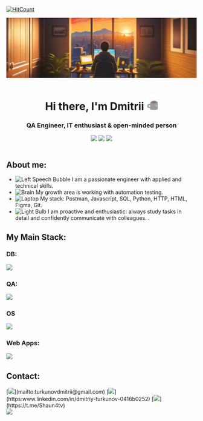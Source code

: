 [![HitCount](https://komarev.com/ghpvc/?username=rexfort9&abbreviated=true&label=Profile%20views&color=646258&style=plastic)](https://github.com/rexfort9)

<img src="index/MMM.PNG">

<h1 align="center">Hi there, I'm Dmitrii </a>
<img src="index/coffee-is-love.gif" width="30px"></h1>
<h3 align="center">QA Engineer, IT enthusiast & open-minded person</h3>

<div align='center'>

<div align="center"> 
</div>
  <img src="https://github-profile-trophy.vercel.app/?username=rexfort9&theme=onedark&no-frame=true&no-bg=false&margin-w=4" />
  <img height=165 src="https://github-readme-stats.vercel.app/api/top-langs/?username=rexfort9&layout=compact&theme=dark" />
  <img height=165 src="https://github-readme-stats.vercel.app/api?username=rexfort9&show_icons=true&theme=dark&custom_title=Stats" />
</div>
</a>
<br>

## About me:

- <img src="https://raw.githubusercontent.com/Tarikul-Islam-Anik/Animated-Fluent-Emojis/master/Emojis/Smilies/Left%20Speech%20Bubble.png" alt="Left Speech Bubble" width="25" height="25" /> I am a passionate engineer with applied and technical skills. <br />
- <img src="https://raw.githubusercontent.com/Tarikul-Islam-Anik/Animated-Fluent-Emojis/master/Emojis/Hand%20gestures/Brain.png" alt="Brain" width="25" height="25" /> My growth area is working with automation testing. <br />
- <img src="https://raw.githubusercontent.com/Tarikul-Islam-Anik/Telegram-Animated-Emojis/main/Objects/Laptop.webp" alt="Laptop" width="25" height="25" /> My stack: Postman, Javascript, SQL, Python, HTTP, HTML, Figma, Git. <br />
- <img src="https://raw.githubusercontent.com/Tarikul-Islam-Anik/Telegram-Animated-Emojis/main/Objects/Light%20Bulb.webp" alt="Light Bulb" width="25" height="25" /> I am proactive and enthusiastic: always study tasks in detail and confidently communicate with colleagues. .<br />

## My Main Stack:
### DB:
<img src="https://skillicons.dev/icons?i=postgres,mysql" />

### QA:
<img src="https://skillicons.dev/icons?i=postman,jenkins,docker" />

### OS
<img src="https://skillicons.dev/icons?i=linux,windows,ubuntu" />

### Web Apps:
<img src="https://skillicons.dev/icons?i=git,github,js,vscode,nodejs" />

## Contact:

<div align="left">
[<img src="https://img.shields.io/badge/Outlook-0078D4?style=for-the-badge&logo=microsoft-outlook&logoColor=white" />](mailto:turkunovdmitrii@gmail.com)
  </a>
[<img src="https://img.shields.io/badge/linkedin-2CA5E0?style=for-the-badge&logo=telegram&logoColor=white"/>](https:www.linkedin.com/in/dmitriy-turkunov-0416b0252)
  </a>
[<img src="https://img.shields.io/badge/Telegram-2CA5E0?style=for-the-badge&logo=telegram&logoColor=white"/>](https://t.me/Shaun4tv)
</div>

</div>
<img src="https://capsule-render.vercel.app/api?type=waving&color=0:8298a9,100:d8d4d4&section=footer&height=120" />
</div>

<!--
**rexfort9/rexfort9** is a ✨ _special_ ✨ repository because its `README.md` (this file) appears on your GitHub profile.


### About me :sunglasses:
- Прочитал лучшие книги про тестирование; :fire:
- В тестировании с 2020 года;
- Актуализировал 450+ тест-кейсов;
- Умею пилотировать самолёт; :airplane:
- Обожаю музыку, кино и Stand UP; :musical_note:
- Занимаюсь боксом с тренером;
- За 2022 прочитал 18 книг;
- Собираю кубик Рубика за 1 минуту;
- Катаю на горных лыжах . :skier:

Мое кредо: Ученье – свет, а не ученье – тьма!


Here are some ideas to get you started:

- 🔭 I’m currently working on ...
- 🌱 I’m currently learning ...
- 👯 I’m looking to collaborate on ...
- 🤔 I’m looking for help with ...
- 💬 Ask me about ...
- 📫 How to reach me: ...
- 😄 Pronouns: ...
- ⚡ Fun fact: ...
-->
